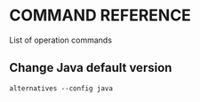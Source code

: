 # COMMAND REFERENCE
List of operation commands

## Change Java default version
```
alternatives --config java
```
